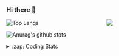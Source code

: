 ### Hi there 👋

<!--
**tao8687/tao8687** is a ✨ _special_ ✨ repository because its `README.md` (this file) appears on your GitHub profile.

Here are some ideas to get you started:

- 🔭 I’m currently working on ...
- 🌱 I’m currently learning ...
- 👯 I’m looking to collaborate on ...
- 🤔 I’m looking for help with ...
- 💬 Ask me about ...
- 📫 How to reach me: ...
- 😄 Pronouns: ...
- ⚡ Fun fact: ...
-->

<img align='right' src="https://media.giphy.com/media/M9gbBd9nbDrOTu1Mqx/giphy.gif" width="240">

  
![Top Langs](https://github-readme-stats.vercel.app/api/top-langs/?username=tao8687&layout=compact&title_color=23238E&text_color=A67D3D)

![Anurag's github stats](https://github-readme-stats.vercel.app/api?username=tao8687&show_icons=true&&text_color=A67D3D&title_color=23238E&show_icons=false&count_private=true&hide=stars)

<details>
  <summary>:zap: Coding Stats</summary>
  <br>
    
<!--START_SECTION:waka-->
![Code Time](http://img.shields.io/badge/Code%20Time-1%2C706%20hrs%202%20mins-blue)

![Profile Views](http://img.shields.io/badge/Profile%20Views-0-blue)

**🐱 My GitHub Data** 

> 📦 1.5 MB Used in GitHub's Storage 
 > 
> 🏆 324 Contributions in the Year 2024
 > 
> 🚫 Not Opted to Hire
 > 
> 📜 60 Public Repositories 
 > 
> 🔑 25 Private Repositories 
 > 
**I'm an Early 🐤** 

```text
🌞 Morning                1543 commits        ██████████████████████░░░   87.92 % 
🌆 Daytime                89 commits          █░░░░░░░░░░░░░░░░░░░░░░░░   05.07 % 
🌃 Evening                119 commits         ██░░░░░░░░░░░░░░░░░░░░░░░   06.78 % 
🌙 Night                  4 commits           ░░░░░░░░░░░░░░░░░░░░░░░░░   00.23 % 
```
📅 **I'm Most Productive on Wednesday** 

```text
Monday                   253 commits         ████░░░░░░░░░░░░░░░░░░░░░   14.42 % 
Tuesday                  239 commits         ███░░░░░░░░░░░░░░░░░░░░░░   13.62 % 
Wednesday                308 commits         ████░░░░░░░░░░░░░░░░░░░░░   17.55 % 
Thursday                 232 commits         ███░░░░░░░░░░░░░░░░░░░░░░   13.22 % 
Friday                   248 commits         ████░░░░░░░░░░░░░░░░░░░░░   14.13 % 
Saturday                 242 commits         ███░░░░░░░░░░░░░░░░░░░░░░   13.79 % 
Sunday                   233 commits         ███░░░░░░░░░░░░░░░░░░░░░░   13.28 % 
```


📊 **This Week I Spent My Time On** 

```text
🕑︎ Time Zone: Asia/Shanghai

💬 Programming Languages: 
No Activity Tracked This Week

🔥 Editors: 
No Activity Tracked This Week

🐱‍💻 Projects: 
No Activity Tracked This Week

💻 Operating System: 
No Activity Tracked This Week
```

**I Mostly Code in C++** 

```text
C++                      11 repos            ████████░░░░░░░░░░░░░░░░░   31.43 % 
Python                   10 repos            ███████░░░░░░░░░░░░░░░░░░   28.57 % 
JavaScript               2 repos             █░░░░░░░░░░░░░░░░░░░░░░░░   05.71 % 
Batchfile                1 repo              █░░░░░░░░░░░░░░░░░░░░░░░░   02.86 % 
HTML                     1 repo              █░░░░░░░░░░░░░░░░░░░░░░░░   02.86 % 
```



**Timeline**

![Lines of Code chart](https://raw.githubusercontent.com/tao8687/tao8687/master/assets/bar_graph.png)


 Last Updated on 30/10/2024 01:41:00 UTC
<!--END_SECTION:waka-->
</details>
